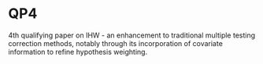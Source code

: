# QP4
4th qualifying paper on IHW - an enhancement to traditional multiple testing correction methods, notably through its incorporation of covariate information to refine hypothesis weighting.
